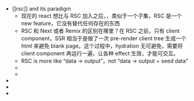- [[rsc]] and its paradigm
	- 现在的 react 想比与 RSC 加入之后，，类似于一个子集，RSC 是一个 new feature，它没有替代任何存在的东西
	- RSC 和 Next 或者 Remix 的区别在哪里？在 RSC 之前，只有 client component，SSR 相当于是做了一次 pre-render client tree 生成一个 html 来避免 blank page。这个过程中，hydration 无可避免，需要将 client component 再运行一遍，让各种 effect 生效，才能可交互。
	- RSC is more like “data -> output”，not “data -> output + seed data”
	-
	-
-
-
-